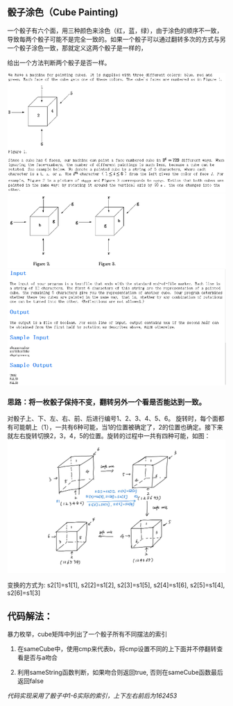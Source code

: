 ## 骰子涂色（Cube Painting)
 
一个骰子有六个面，用三种颜色来涂色（红，蓝，绿），由于涂色的顺序不一致，导致每两个骰子可能不是完全一致的。如果一个骰子可以通过翻转多次的方式与另一个骰子涂色一致，那就定义这两个骰子是一样的，

给出一个方法判断两个骰子是否一样。


![](https://github.com/gszswork/Leet_Daily_Summary/blob/master/Cube%20painting/ima/cube1.png)
![](https://github.com/gszswork/Leet_Daily_Summary/blob/master/Cube%20painting/ima/cube2.png)
![](https://github.com/gszswork/Leet_Daily_Summary/blob/master/Cube%20painting/ima/cube3.png)


### 思路：将一枚骰子保持不变，翻转另外一个看是否能达到一致。

对骰子上、下、左、右、前、后进行编号1、2、3、4、5、6。 旋转时，每个面都有可能朝上（1），一共有6种可能，当1的位置被确定了，2的位置也确定。接下来就左右旋转切换2，3，4，5的位置。旋转的过程中一共有四种可能，如图：
![](https://github.com/gszswork/Leet_Daily_Summary/blob/master/Cube%20painting/ima/cube4.jpg)

变换的方式为:
s2[1]=s1[1], s2[2]=s1[2], 
s2[3]=s1[5], s2[4]=s1[6], s2[5]=s1[4], s2[6]=s1[3]


## 代码解法：
暴力枚举，cube矩阵中列出了一个骰子所有不同摆法的索引

1. 在sameCube中，使用cmp来代表b，将cmp设置不同的上下面并不停翻转查看是否与a吻合

2. 利用sameString函数判断，如果吻合则返回true, 否则在sameCube函数最后返回false 

*代码实现采用了骰子中1-6实际的索引，上下左右前后为162453*

